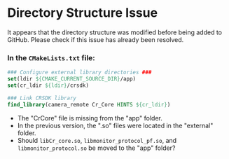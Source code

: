 # Directory Structure Issue
It appears that the directory structure was modified before being added to GitHub. Please check if this issue has already been resolved.

### In the `CMakeLists.txt` file:

```cmake
### Configure external library directories ###
set(ldir ${CMAKE_CURRENT_SOURCE_DIR}/app)
set(cr_ldir ${ldir}/crsdk)

### Link CRSDK library
find_library(camera_remote Cr_Core HINTS ${cr_ldir})
```

* The "CrCore" file is missing from the "app" folder.
* In the previous version, the ".so" files were located in the "external" folder.
* Should `libCr_core.so`, `libmonitor_protocol_pf.so`, and `libmonitor_protocol.so` be moved to the "app" folder?
